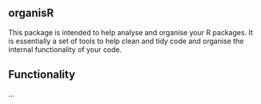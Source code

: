 ## organisR
This package is intended to help analyse and organise your R packages. It is essentially a set of tools to help clean and tidy code and organise the internal functionality of your code.

## Functionality
...


